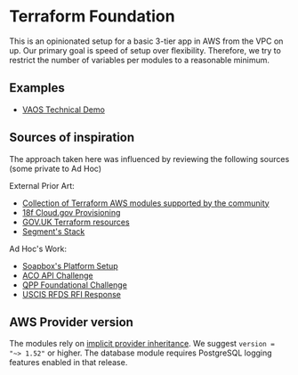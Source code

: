 # Terraform Foundation

This is an opinionated setup for a basic 3-tier app in AWS from the VPC on up. Our primary goal is speed of setup over flexibility. Therefore, we try to restrict the number of variables per modules to a reasonable minimum.

## Examples

- [VAOS Technical Demo](https://github.com/adhocteam/vaos)

## Sources of inspiration

The approach taken here was influenced by reviewing the following sources (some private to Ad Hoc)

External Prior Art:
- [Collection of Terraform AWS modules supported by the community](https://github.com/terraform-aws-modules/)
- [18f Cloud.gov Provisioning](https://github.com/18F/cg-provision)
- [GOV.UK Terraform resources](https://github.com/alphagov/govuk-aws/tree/master/terraform)
- [Segment's Stack](https://github.com/segmentio/stack)

Ad Hoc's Work:
- [Soapbox's Platform Setup](https://github.com/adhocteam/soapbox/tree/master/ops/aws/terraform)
- [ACO API Challenge](https://github.com/adhocteam/aco-api-rfq)
- [QPP Foundational Challenge](https://github.com/adhocteam/qpp-infra-challenge)
- [USCIS RFDS RFI Response](https://github.com/adhocteam/uscis_rfi_response)

## AWS Provider version

The modules rely on [implicit provider inheritance](https://www.terraform.io/docs/modules/usage.html#implicit-provider-inheritance). We suggest `version = "~> 1.52"` or higher. The database module requires PostgreSQL logging features enabled in that release.